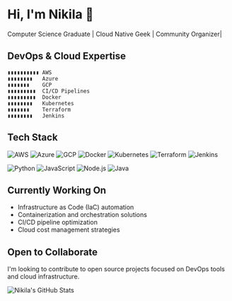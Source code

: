 # Hi, I'm Nikila 👋

Computer Science Graduate | Cloud Native Geek | Community Organizer|

## DevOps & Cloud Expertise

```
▮▮▮▮▮▮▮▮▮▮ AWS
▮▮▮▮▮▮▮▮   Azure
▮▮▮▮▮▮▮    GCP
▮▮▮▮▮▮▮▮▮  CI/CD Pipelines
▮▮▮▮▮▮▮▮▮  Docker
▮▮▮▮▮▮▮▮   Kubernetes
▮▮▮▮▮▮▮    Terraform
▮▮▮▮▮▮▮▮   Jenkins
```

## Tech Stack

![AWS](https://img.shields.io/badge/-AWS-232F3E?style=flat-square&logo=amazon-aws)
![Azure](https://img.shields.io/badge/-Azure-0089D6?style=flat-square&logo=microsoft-azure)
![GCP](https://img.shields.io/badge/-GCP-4285F4?style=flat-square&logo=google-cloud)
![Docker](https://img.shields.io/badge/-Docker-2496ED?style=flat-square&logo=docker&logoColor=white)
![Kubernetes](https://img.shields.io/badge/-Kubernetes-326CE5?style=flat-square&logo=kubernetes&logoColor=white)
![Terraform](https://img.shields.io/badge/-Terraform-623CE4?style=flat-square&logo=terraform&logoColor=white)
![Jenkins](https://img.shields.io/badge/-Jenkins-D24939?style=flat-square&logo=jenkins&logoColor=white)

![Python](https://img.shields.io/badge/-Python-3776AB?style=flat-square&logo=python&logoColor=white)
![JavaScript](https://img.shields.io/badge/-JavaScript-F7DF1E?style=flat-square&logo=javascript&logoColor=black)
![Node.js](https://img.shields.io/badge/-Node.js-339933?style=flat-square&logo=node.js&logoColor=white)
![Java](https://img.shields.io/badge/-Java-007396?style=flat-square&logo=java&logoColor=white)

## Currently Working On

- Infrastructure as Code (IaC) automation
- Containerization and orchestration solutions
- CI/CD pipeline optimization
- Cloud cost management strategies

## Open to Collaborate

I'm looking to contribute to open source projects focused on DevOps tools and cloud infrastructure.

![Nikila's GitHub Stats](https://github-readme-stats.vercel.app/api?username=Nikila99gimhan&show_icons=true&theme=tokyonight&hide_border=true&count_private=true&hide=issues)
